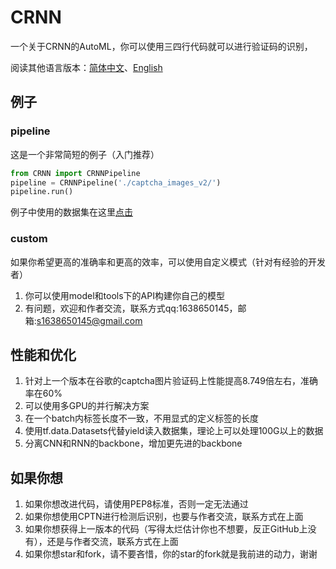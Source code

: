 # CRNN

一个关于CRNN的AutoML，你可以使用三四行代码就可以进行验证码的识别，

阅读其他语言版本：[简体中文](https://github.com/sun1638650145/CRNN/blob/master/README.md)、[English](https://github.com/sun1638650145/CRNN/blob/master/README-en.md)

## 例子

### pipeline

这是一个非常简短的例子（入门推荐）

```python
from CRNN import CRNNPipeline
pipeline = CRNNPipeline('./captcha_images_v2/')
pipeline.run()
```

例子中使用的数据集在这里[点击](https://github.com/AakashKumarNain/CaptchaCracker/raw/master/captcha_images_v2.zip)

### custom

如果你希望更高的准确率和更高的效率，可以使用自定义模式（针对有经验的开发者）

1. 你可以使用model和tools下的API构建你自己的模型
2. 有问题，欢迎和作者交流，联系方式qq:1638650145，邮箱:s1638650145@gmail.com

## 性能和优化

1. 针对上一个版本在谷歌的captcha图片验证码上性能提高8.749倍左右，准确率在60%
2. 可以使用多GPU的并行解决方案
3. 在一个batch内标签长度不一致，不用显式的定义标签的长度
4. 使用tf.data.Datasets代替yield读入数据集，理论上可以处理100G以上的数据
5. 分离CNN和RNN的backbone，增加更先进的backbone

## 如果你想

1. 如果你想改进代码，请使用PEP8标准，否则一定无法通过
2. 如果你想使用CPTN进行检测后识别，也要与作者交流，联系方式在上面
3. 如果你想获得上一版本的代码（写得太烂估计你也不想要，反正GitHub上没有），还是与作者交流，联系方式在上面
4. 如果你想star和fork，请不要吝惜，你的star的fork就是我前进的动力，谢谢